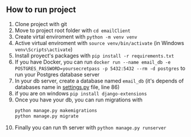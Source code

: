 ## How to run project

1. Clone project with git
2. Move to project root folder with `cd emailClient`
3. Create virtal enviroment with `python -m venv venv`
4. Active virtual enviroment with `source venv/bin/activate` (in Windows `venv\Scripts\activate`)
5. Install proyect's packages with `pip install -r requirements.txt`
6. If you have Docker, you can run `docker run --name email_db -e POSTGRES_PASSWORD=yoursecretpass -p 5432:5432 --rm -d postgres` to run your Postgres database server
7. In your db server, create a database named `email_db` (it's depends of databases name in [settings.py](./mail_app_be/settings.py) file, line 86)
8. if you are on windows `pip install django-extensions`
9. Once you have your db, you can run migrations with 
    ```python
    python manage.py makemigrations
    python manage.py migrate
    ```
10. Finally you can run th server with `python manage.py runserver`

